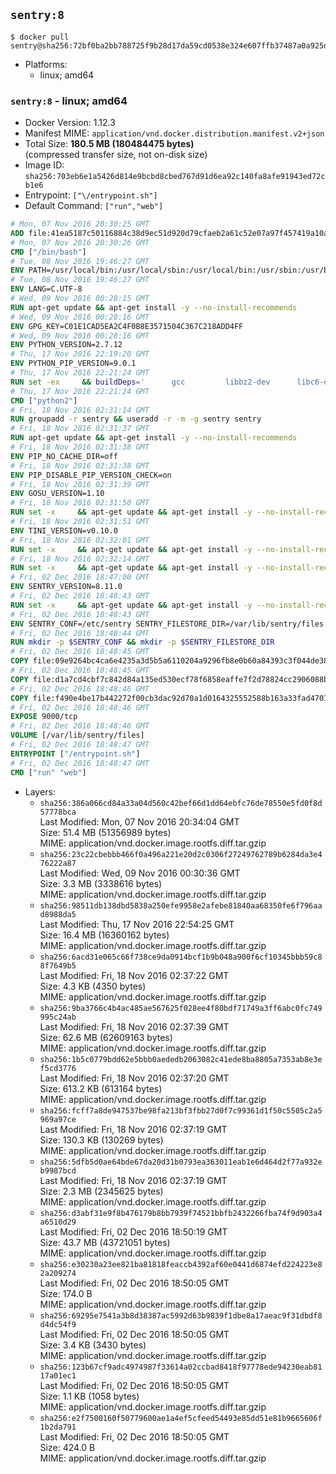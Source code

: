 ## `sentry:8`

```console
$ docker pull sentry@sha256:72bf0ba2bb788725f9b28d17da59cd0538e324e607ffb37487a0a925dd32dc88
```

-	Platforms:
	-	linux; amd64

### `sentry:8` - linux; amd64

-	Docker Version: 1.12.3
-	Manifest MIME: `application/vnd.docker.distribution.manifest.v2+json`
-	Total Size: **180.5 MB (180484475 bytes)**  
	(compressed transfer size, not on-disk size)
-	Image ID: `sha256:703eb6e1a5426d814e9bcbd8cbed767d91d6ea92c140fa8afe91943ed72cb1e6`
-	Entrypoint: `["\/entrypoint.sh"]`
-	Default Command: `["run","web"]`

```dockerfile
# Mon, 07 Nov 2016 20:30:25 GMT
ADD file:41ea5187c50116884c38d9ec51d920d79cfaeb2a61c52e07a97f457419a10a4f in / 
# Mon, 07 Nov 2016 20:30:26 GMT
CMD ["/bin/bash"]
# Tue, 08 Nov 2016 19:46:27 GMT
ENV PATH=/usr/local/bin:/usr/local/sbin:/usr/local/bin:/usr/sbin:/usr/bin:/sbin:/bin
# Tue, 08 Nov 2016 19:46:27 GMT
ENV LANG=C.UTF-8
# Wed, 09 Nov 2016 00:28:15 GMT
RUN apt-get update && apt-get install -y --no-install-recommends 		ca-certificates 		libgdbm3 		libsqlite3-0 		libssl1.0.0 	&& rm -rf /var/lib/apt/lists/*
# Wed, 09 Nov 2016 00:28:16 GMT
ENV GPG_KEY=C01E1CAD5EA2C4F0B8E3571504C367C218ADD4FF
# Wed, 09 Nov 2016 00:28:16 GMT
ENV PYTHON_VERSION=2.7.12
# Thu, 17 Nov 2016 22:19:20 GMT
ENV PYTHON_PIP_VERSION=9.0.1
# Thu, 17 Nov 2016 22:21:24 GMT
RUN set -ex 	&& buildDeps=' 		gcc 		libbz2-dev 		libc6-dev 		libdb-dev 		libgdbm-dev 		libncurses-dev 		libreadline-dev 		libsqlite3-dev 		libssl-dev 		make 		tcl-dev 		tk-dev 		wget 		xz-utils 		zlib1g-dev 	' 	&& apt-get update && apt-get install -y $buildDeps --no-install-recommends && rm -rf /var/lib/apt/lists/* 		&& wget -O python.tar.xz "https://www.python.org/ftp/python/${PYTHON_VERSION%%[a-z]*}/Python-$PYTHON_VERSION.tar.xz" 	&& wget -O python.tar.xz.asc "https://www.python.org/ftp/python/${PYTHON_VERSION%%[a-z]*}/Python-$PYTHON_VERSION.tar.xz.asc" 	&& export GNUPGHOME="$(mktemp -d)" 	&& gpg --keyserver ha.pool.sks-keyservers.net --recv-keys "$GPG_KEY" 	&& gpg --batch --verify python.tar.xz.asc python.tar.xz 	&& rm -r "$GNUPGHOME" python.tar.xz.asc 	&& mkdir -p /usr/src/python 	&& tar -xJC /usr/src/python --strip-components=1 -f python.tar.xz 	&& rm python.tar.xz 		&& cd /usr/src/python 	&& ./configure 		--enable-shared 		--enable-unicode=ucs4 	&& make -j$(nproc) 	&& make install 	&& ldconfig 			&& wget -O /tmp/get-pip.py 'https://bootstrap.pypa.io/get-pip.py' 		&& python2 /tmp/get-pip.py "pip==$PYTHON_PIP_VERSION" 		&& rm /tmp/get-pip.py 	&& pip install --no-cache-dir --upgrade --force-reinstall "pip==$PYTHON_PIP_VERSION" 	&& [ "$(pip list |tac|tac| awk -F '[ ()]+' '$1 == "pip" { print $2; exit }')" = "$PYTHON_PIP_VERSION" ] 		&& find /usr/local -depth 		\( 			\( -type d -a -name test -o -name tests \) 			-o 			\( -type f -a -name '*.pyc' -o -name '*.pyo' \) 		\) -exec rm -rf '{}' + 	&& apt-get purge -y --auto-remove $buildDeps 	&& rm -rf /usr/src/python ~/.cache
# Thu, 17 Nov 2016 22:21:24 GMT
CMD ["python2"]
# Fri, 18 Nov 2016 02:31:14 GMT
RUN groupadd -r sentry && useradd -r -m -g sentry sentry
# Fri, 18 Nov 2016 02:31:37 GMT
RUN apt-get update && apt-get install -y --no-install-recommends         gcc         git         libffi-dev         libjpeg-dev         libpq-dev         libxml2-dev         libxslt-dev         libyaml-dev     && rm -rf /var/lib/apt/lists/*
# Fri, 18 Nov 2016 02:31:38 GMT
ENV PIP_NO_CACHE_DIR=off
# Fri, 18 Nov 2016 02:31:38 GMT
ENV PIP_DISABLE_PIP_VERSION_CHECK=on
# Fri, 18 Nov 2016 02:31:39 GMT
ENV GOSU_VERSION=1.10
# Fri, 18 Nov 2016 02:31:50 GMT
RUN set -x     && apt-get update && apt-get install -y --no-install-recommends wget && rm -rf /var/lib/apt/lists/*     && wget -O /usr/local/bin/gosu "https://github.com/tianon/gosu/releases/download/$GOSU_VERSION/gosu-$(dpkg --print-architecture)"     && wget -O /usr/local/bin/gosu.asc "https://github.com/tianon/gosu/releases/download/$GOSU_VERSION/gosu-$(dpkg --print-architecture).asc"     && export GNUPGHOME="$(mktemp -d)"     && gpg --keyserver ha.pool.sks-keyservers.net --recv-keys B42F6819007F00F88E364FD4036A9C25BF357DD4     && gpg --batch --verify /usr/local/bin/gosu.asc /usr/local/bin/gosu     && rm -r "$GNUPGHOME" /usr/local/bin/gosu.asc     && chmod +x /usr/local/bin/gosu     && gosu nobody true     && apt-get purge -y --auto-remove wget
# Fri, 18 Nov 2016 02:31:51 GMT
ENV TINI_VERSION=v0.10.0
# Fri, 18 Nov 2016 02:32:01 GMT
RUN set -x     && apt-get update && apt-get install -y --no-install-recommends wget && rm -rf /var/lib/apt/lists/*     && wget -O /usr/local/bin/tini "https://github.com/krallin/tini/releases/download/$TINI_VERSION/tini"     && wget -O /usr/local/bin/tini.asc "https://github.com/krallin/tini/releases/download/$TINI_VERSION/tini.asc"     && export GNUPGHOME="$(mktemp -d)"     && gpg --keyserver ha.pool.sks-keyservers.net --recv-keys 6380DC428747F6C393FEACA59A84159D7001A4E5     && gpg --batch --verify /usr/local/bin/tini.asc /usr/local/bin/tini     && rm -r "$GNUPGHOME" /usr/local/bin/tini.asc     && chmod +x /usr/local/bin/tini     && tini -h     && apt-get purge -y --auto-remove wget
# Fri, 18 Nov 2016 02:32:14 GMT
RUN set -x     && apt-get update && apt-get install -y --no-install-recommends make && rm -rf /var/lib/apt/lists/*     && pip install librabbitmq==1.6.1     && python -c 'import librabbitmq'     && apt-get purge -y --auto-remove make
# Fri, 02 Dec 2016 18:47:00 GMT
ENV SENTRY_VERSION=8.11.0
# Fri, 02 Dec 2016 18:48:43 GMT
RUN set -x     && apt-get update && apt-get install -y --no-install-recommends wget && rm -rf /var/lib/apt/lists/*     && mkdir -p /usr/src/sentry     && wget -O /usr/src/sentry/sentry-${SENTRY_VERSION}-py27-none-any.whl "https://github.com/getsentry/sentry/releases/download/${SENTRY_VERSION}/sentry-${SENTRY_VERSION}-py27-none-any.whl"     && wget -O /usr/src/sentry/sentry-${SENTRY_VERSION}-py27-none-any.whl.asc "https://github.com/getsentry/sentry/releases/download/${SENTRY_VERSION}/sentry-${SENTRY_VERSION}-py27-none-any.whl.asc"     && wget -O /usr/src/sentry/sentry_plugins-${SENTRY_VERSION}-py2.py3-none-any.whl "https://github.com/getsentry/sentry/releases/download/${SENTRY_VERSION}/sentry_plugins-${SENTRY_VERSION}-py2.py3-none-any.whl"     && wget -O /usr/src/sentry/sentry_plugins-${SENTRY_VERSION}-py2.py3-none-any.whl.asc "https://github.com/getsentry/sentry/releases/download/${SENTRY_VERSION}/sentry_plugins-${SENTRY_VERSION}-py2.py3-none-any.whl.asc"     && export GNUPGHOME="$(mktemp -d)"     && gpg --keyserver ha.pool.sks-keyservers.net --recv-keys D8749766A66DD714236A932C3B2D400CE5BBCA60     && gpg --batch --verify /usr/src/sentry/sentry-${SENTRY_VERSION}-py27-none-any.whl.asc /usr/src/sentry/sentry-${SENTRY_VERSION}-py27-none-any.whl     && gpg --batch --verify /usr/src/sentry/sentry_plugins-${SENTRY_VERSION}-py2.py3-none-any.whl.asc /usr/src/sentry/sentry_plugins-${SENTRY_VERSION}-py2.py3-none-any.whl     && pip install         /usr/src/sentry/sentry-${SENTRY_VERSION}-py27-none-any.whl         /usr/src/sentry/sentry_plugins-${SENTRY_VERSION}-py2.py3-none-any.whl     && sentry --help     && sentry plugins list     && rm -r "$GNUPGHOME" /usr/src/sentry     && apt-get purge -y --auto-remove wget
# Fri, 02 Dec 2016 18:48:43 GMT
ENV SENTRY_CONF=/etc/sentry SENTRY_FILESTORE_DIR=/var/lib/sentry/files
# Fri, 02 Dec 2016 18:48:44 GMT
RUN mkdir -p $SENTRY_CONF && mkdir -p $SENTRY_FILESTORE_DIR
# Fri, 02 Dec 2016 18:48:45 GMT
COPY file:09e9264bc4ca6e4235a3d5b5a6110204a9296fb8e0b60a84393c3f044de3863f in /etc/sentry/ 
# Fri, 02 Dec 2016 18:48:45 GMT
COPY file:d1a7cd4cbf7c842d84a135ed530ecf78f6858eaffe7f2d78824cc2906088bdd1 in /etc/sentry/ 
# Fri, 02 Dec 2016 18:48:46 GMT
COPY file:f490e4be17b442272f00cb3dac92d70a1d0164325552588b163a33fad4701f18 in /entrypoint.sh 
# Fri, 02 Dec 2016 18:48:46 GMT
EXPOSE 9000/tcp
# Fri, 02 Dec 2016 18:48:46 GMT
VOLUME [/var/lib/sentry/files]
# Fri, 02 Dec 2016 18:48:47 GMT
ENTRYPOINT ["/entrypoint.sh"]
# Fri, 02 Dec 2016 18:48:47 GMT
CMD ["run" "web"]
```

-	Layers:
	-	`sha256:386a066cd84a33a04d560c42bef66d1dd64ebfc76de78550e5fd0f8d57778bca`  
		Last Modified: Mon, 07 Nov 2016 20:34:04 GMT  
		Size: 51.4 MB (51356989 bytes)  
		MIME: application/vnd.docker.image.rootfs.diff.tar.gzip
	-	`sha256:23c22cbebbb466f0a496a221e20d2c0306f27249762789b6284da3e476222a87`  
		Last Modified: Wed, 09 Nov 2016 00:30:36 GMT  
		Size: 3.3 MB (3338616 bytes)  
		MIME: application/vnd.docker.image.rootfs.diff.tar.gzip
	-	`sha256:98511db138dbd5838a250efe9958e2afebe81840aa68350fe6f796aad8988da5`  
		Last Modified: Thu, 17 Nov 2016 22:54:25 GMT  
		Size: 16.4 MB (16360162 bytes)  
		MIME: application/vnd.docker.image.rootfs.diff.tar.gzip
	-	`sha256:6acd31e065c66f738ce9da0914bcf1b9b048a900f6cf10345bbb59c88f7649b5`  
		Last Modified: Fri, 18 Nov 2016 02:37:22 GMT  
		Size: 4.3 KB (4350 bytes)  
		MIME: application/vnd.docker.image.rootfs.diff.tar.gzip
	-	`sha256:9ba3766c4b4ac485ae567625f028ee4f80bdf71749a3ff6abc0fc749995c24ab`  
		Last Modified: Fri, 18 Nov 2016 02:37:39 GMT  
		Size: 62.6 MB (62609163 bytes)  
		MIME: application/vnd.docker.image.rootfs.diff.tar.gzip
	-	`sha256:1b5c0779bdd62e5bbb0aededb2063082c41ede8ba8805a7353ab8e3ef5cd3776`  
		Last Modified: Fri, 18 Nov 2016 02:37:20 GMT  
		Size: 613.2 KB (613164 bytes)  
		MIME: application/vnd.docker.image.rootfs.diff.tar.gzip
	-	`sha256:fcff7a8de947537be98fa213bf3fbb27d0f7c99361d1f50c5505c2a5969a97ce`  
		Last Modified: Fri, 18 Nov 2016 02:37:19 GMT  
		Size: 130.3 KB (130269 bytes)  
		MIME: application/vnd.docker.image.rootfs.diff.tar.gzip
	-	`sha256:5dfb5d0ae64bde67da20d31b0793ea363011eab1e6d464d2f77a932eb9987bcd`  
		Last Modified: Fri, 18 Nov 2016 02:37:19 GMT  
		Size: 2.3 MB (2345625 bytes)  
		MIME: application/vnd.docker.image.rootfs.diff.tar.gzip
	-	`sha256:d3abf31e9f8b476179b8bb7939f74521bbfb2432266fba74f9d903a4a6510d29`  
		Last Modified: Fri, 02 Dec 2016 18:50:19 GMT  
		Size: 43.7 MB (43721051 bytes)  
		MIME: application/vnd.docker.image.rootfs.diff.tar.gzip
	-	`sha256:e30230a23ee821ba81818feaccb4392af60e0441d6874efd224223e82a209274`  
		Last Modified: Fri, 02 Dec 2016 18:50:05 GMT  
		Size: 174.0 B  
		MIME: application/vnd.docker.image.rootfs.diff.tar.gzip
	-	`sha256:69295e7541a3b8d38387ac5992d63b9839f1dbe8a17aeac9f31dbdf8d4dc54f9`  
		Last Modified: Fri, 02 Dec 2016 18:50:05 GMT  
		Size: 3.4 KB (3430 bytes)  
		MIME: application/vnd.docker.image.rootfs.diff.tar.gzip
	-	`sha256:123b67cf9adc4974987f33614a02ccbad8418f97778ede94230eab8117a01ec1`  
		Last Modified: Fri, 02 Dec 2016 18:50:05 GMT  
		Size: 1.1 KB (1058 bytes)  
		MIME: application/vnd.docker.image.rootfs.diff.tar.gzip
	-	`sha256:e2f7500160f50779600ae1a4ef5cfeed54493e85dd51e81b9665606f1b2da791`  
		Last Modified: Fri, 02 Dec 2016 18:50:05 GMT  
		Size: 424.0 B  
		MIME: application/vnd.docker.image.rootfs.diff.tar.gzip
